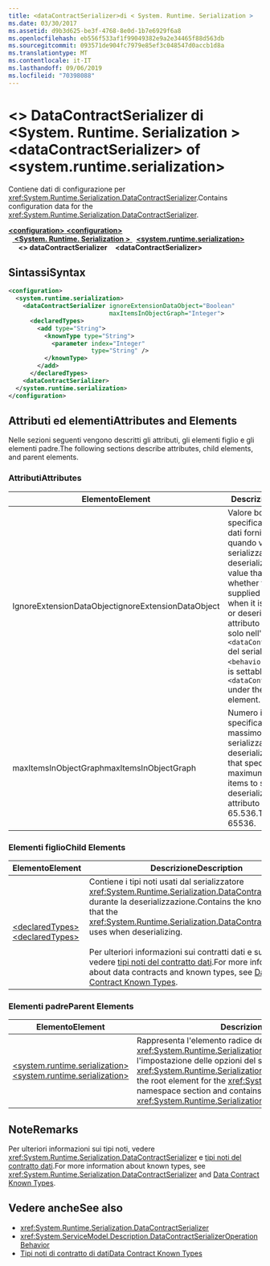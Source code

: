 ```yaml
---
title: <dataContractSerializer>di < System. Runtime. Serialization >
ms.date: 03/30/2017
ms.assetid: d9b3d625-be3f-4768-8e0d-1b7e6929f6a8
ms.openlocfilehash: eb556f533af1f99049382e9a2e34465f88d563db
ms.sourcegitcommit: 093571de904fc7979e85ef3c048547d0accb1d8a
ms.translationtype: MT
ms.contentlocale: it-IT
ms.lasthandoff: 09/06/2019
ms.locfileid: "70398088"
---
```

# <a name="datacontractserializer-of-systemruntimeserialization"></a><span data-ttu-id="604a2-102">\<> DataContractSerializer di \<System. Runtime. Serialization ></span><span class="sxs-lookup"><span data-stu-id="604a2-102">\<dataContractSerializer> of \<system.runtime.serialization></span></span>
<span data-ttu-id="604a2-103">Contiene dati di configurazione per <xref:System.Runtime.Serialization.DataContractSerializer>.</span><span class="sxs-lookup"><span data-stu-id="604a2-103">Contains configuration data for the <xref:System.Runtime.Serialization.DataContractSerializer>.</span></span>  
  
<span data-ttu-id="604a2-104">[ **\<configuration>** ](../configuration-element.md)</span><span class="sxs-lookup"><span data-stu-id="604a2-104">[**\<configuration>**](../configuration-element.md)</span></span>\
<span data-ttu-id="604a2-105">&nbsp;&nbsp;[ **\<System. Runtime. Serialization >** ](system-runtime-serialization.md)</span><span class="sxs-lookup"><span data-stu-id="604a2-105">&nbsp;&nbsp;[**\<system.runtime.serialization>**](system-runtime-serialization.md)</span></span>\
<span data-ttu-id="604a2-106">&nbsp;&nbsp;&nbsp;&nbsp; **\<> dataContractSerializer**</span><span class="sxs-lookup"><span data-stu-id="604a2-106">&nbsp;&nbsp;&nbsp;&nbsp;**\<dataContractSerializer>**</span></span>  
  
## <a name="syntax"></a><span data-ttu-id="604a2-107">Sintassi</span><span class="sxs-lookup"><span data-stu-id="604a2-107">Syntax</span></span>  
  
```xml  
<configuration>
  <system.runtime.serialization>
    <dataContractSerializer ignoreExtensionDataObject="Boolean"
                            maxItemsInObjectGraph="Integer">
      <declaredTypes>
        <add type="String">
          <knownType type="String">
            <parameter index="Integer"
                       type="String" />
          </knownType>
        </add>
      </declaredTypes>
    <dataContractSerializer>
  </system.runtime.serialization>
</configuration>
```  
  
## <a name="attributes-and-elements"></a><span data-ttu-id="604a2-108">Attributi ed elementi</span><span class="sxs-lookup"><span data-stu-id="604a2-108">Attributes and Elements</span></span>  
 <span data-ttu-id="604a2-109">Nelle sezioni seguenti vengono descritti gli attributi, gli elementi figlio e gli elementi padre.</span><span class="sxs-lookup"><span data-stu-id="604a2-109">The following sections describe attributes, child elements, and parent elements.</span></span>  
  
### <a name="attributes"></a><span data-ttu-id="604a2-110">Attributi</span><span class="sxs-lookup"><span data-stu-id="604a2-110">Attributes</span></span>  
  
|<span data-ttu-id="604a2-111">Elemento</span><span class="sxs-lookup"><span data-stu-id="604a2-111">Element</span></span>|<span data-ttu-id="604a2-112">Descrizione</span><span class="sxs-lookup"><span data-stu-id="604a2-112">Description</span></span>|  
|-------------|-----------------|  
|<span data-ttu-id="604a2-113">IgnoreExtensionDataObject</span><span class="sxs-lookup"><span data-stu-id="604a2-113">ignoreExtensionDataObject</span></span>|<span data-ttu-id="604a2-114">Valore booleano che specifica se ignorare i dati forniti dall'endpoint quando vengono serializzati o deserializzati.</span><span class="sxs-lookup"><span data-stu-id="604a2-114">A Boolean value that specifies whether to ignore data supplied by the endpoint when it is being serialized or deserialized.</span></span> <span data-ttu-id="604a2-115">Questo attributo è impostabile solo nell'elemento `<dataContractSerializer>` del serializzatore `<behavior>`.</span><span class="sxs-lookup"><span data-stu-id="604a2-115">This attribute is settable only on the `<dataContractSerializer>` under the `<behavior>` element.</span></span>|  
|<span data-ttu-id="604a2-116">maxItemsInObjectGraph</span><span class="sxs-lookup"><span data-stu-id="604a2-116">maxItemsInObjectGraph</span></span>|<span data-ttu-id="604a2-117">Numero intero che specifica il numero massimo di elementi da serializzare o deserializzare.</span><span class="sxs-lookup"><span data-stu-id="604a2-117">An integer that specifies the maximum number of items to serialize or deserialize.</span></span> <span data-ttu-id="604a2-118">Questo attributo è pari a 65.536.</span><span class="sxs-lookup"><span data-stu-id="604a2-118">This attribute is 65536.</span></span>|  
  
### <a name="child-elements"></a><span data-ttu-id="604a2-119">Elementi figlio</span><span class="sxs-lookup"><span data-stu-id="604a2-119">Child Elements</span></span>  
  
|<span data-ttu-id="604a2-120">Elemento</span><span class="sxs-lookup"><span data-stu-id="604a2-120">Element</span></span>|<span data-ttu-id="604a2-121">Descrizione</span><span class="sxs-lookup"><span data-stu-id="604a2-121">Description</span></span>|  
|-------------|-----------------|  
|[<span data-ttu-id="604a2-122">\<declaredTypes></span><span class="sxs-lookup"><span data-stu-id="604a2-122">\<declaredTypes></span></span>](declaredtypes.md)|<span data-ttu-id="604a2-123">Contiene i tipi noti usati dal serializzatore <xref:System.Runtime.Serialization.DataContractSerializer> durante la deserializzazione.</span><span class="sxs-lookup"><span data-stu-id="604a2-123">Contains the known types that the <xref:System.Runtime.Serialization.DataContractSerializer> uses when deserializing.</span></span><br /><br /> <span data-ttu-id="604a2-124">Per ulteriori informazioni sui contratti dati e sui tipi noti, vedere [tipi noti del contratto dati](../../../wcf/feature-details/data-contract-known-types.md).</span><span class="sxs-lookup"><span data-stu-id="604a2-124">For more information about data contracts and known types, see [Data Contract Known Types](../../../wcf/feature-details/data-contract-known-types.md).</span></span>|  
  
### <a name="parent-elements"></a><span data-ttu-id="604a2-125">Elementi padre</span><span class="sxs-lookup"><span data-stu-id="604a2-125">Parent Elements</span></span>  
  
|<span data-ttu-id="604a2-126">Elemento</span><span class="sxs-lookup"><span data-stu-id="604a2-126">Element</span></span>|<span data-ttu-id="604a2-127">Descrizione</span><span class="sxs-lookup"><span data-stu-id="604a2-127">Description</span></span>|  
|-------------|-----------------|  
|[<span data-ttu-id="604a2-128">\<system.runtime.serialization></span><span class="sxs-lookup"><span data-stu-id="604a2-128">\<system.runtime.serialization></span></span>](system-runtime-serialization.md)|<span data-ttu-id="604a2-129">Rappresenta l'elemento radice della sezione dello spazio dei nomi <xref:System.Runtime.Serialization> e contiene elementi per l'impostazione delle opzioni del serializzatore <xref:System.Runtime.Serialization.DataContractSerializer>.</span><span class="sxs-lookup"><span data-stu-id="604a2-129">Represents the root element for the <xref:System.Runtime.Serialization> namespace section and contains elements for setting options of the <xref:System.Runtime.Serialization.DataContractSerializer>.</span></span>|  
  
## <a name="remarks"></a><span data-ttu-id="604a2-130">Note</span><span class="sxs-lookup"><span data-stu-id="604a2-130">Remarks</span></span>  
 <span data-ttu-id="604a2-131">Per ulteriori informazioni sui tipi noti, vedere <xref:System.Runtime.Serialization.DataContractSerializer> e [tipi noti del contratto dati](../../../wcf/feature-details/data-contract-known-types.md).</span><span class="sxs-lookup"><span data-stu-id="604a2-131">For more information about known types, see <xref:System.Runtime.Serialization.DataContractSerializer> and [Data Contract Known Types](../../../wcf/feature-details/data-contract-known-types.md).</span></span>  
  
## <a name="see-also"></a><span data-ttu-id="604a2-132">Vedere anche</span><span class="sxs-lookup"><span data-stu-id="604a2-132">See also</span></span>

- <xref:System.Runtime.Serialization.DataContractSerializer>
- <xref:System.ServiceModel.Description.DataContractSerializerOperationBehavior>
- [<span data-ttu-id="604a2-133">Tipi noti di contratto di dati</span><span class="sxs-lookup"><span data-stu-id="604a2-133">Data Contract Known Types</span></span>](../../../wcf/feature-details/data-contract-known-types.md)
